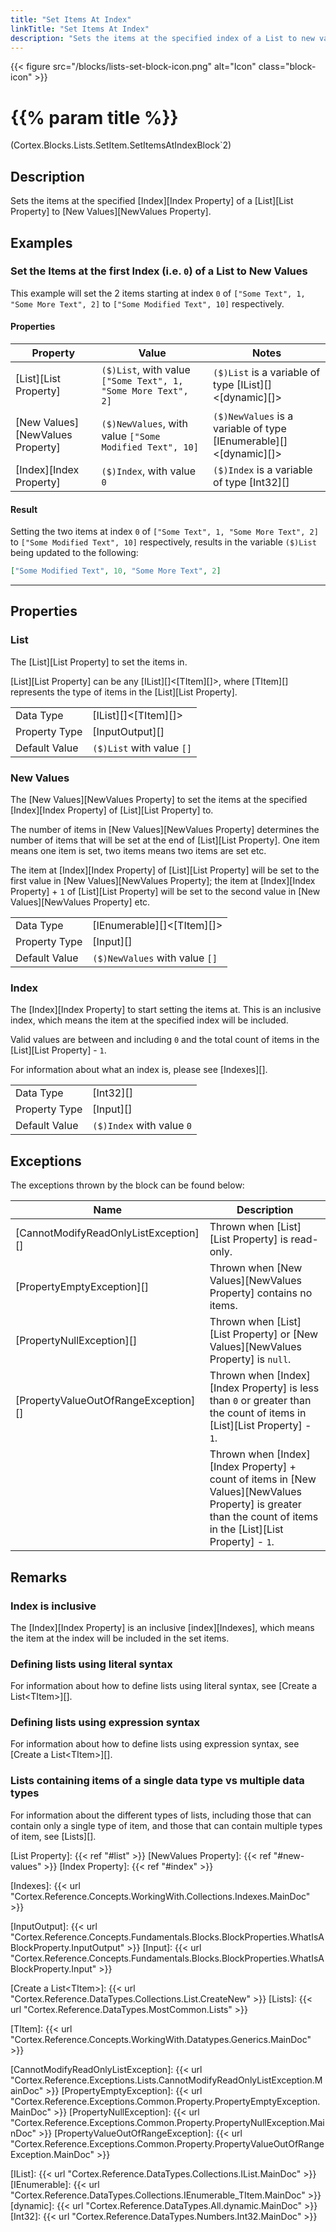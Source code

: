 ```yaml
---
title: "Set Items At Index"
linkTitle: "Set Items At Index"
description: "Sets the items at the specified index of a List to new values."
---
```


{{< figure src="/blocks/lists-set-block-icon.png" alt="Icon" class="block-icon" >}}

# {{% param title %}}

<p class="namespace">(Cortex.Blocks.Lists.SetItem.SetItemsAtIndexBlock`2)</p>

## Description

Sets the items at the specified [Index][Index Property] of a [List][List Property] to [New Values][NewValues Property].

## Examples

### Set the Items at the first Index (i.e. `0`) of a List to New Values

This example will set the 2 items starting at index `0` of `["Some Text", 1, "Some More Text", 2]` to `["Some Modified Text", 10]` respectively.

#### Properties

| Property           | Value                     | Notes                                    |
|--------------------|---------------------------|------------------------------------------|
| [List][List Property] | `($)List`, with value `["Some Text", 1, "Some More Text", 2]` | `($)List` is a variable of type [IList][]&lt;[dynamic][]&gt; |
| [New Values][NewValues Property] | `($)NewValues`, with value `["Some Modified Text", 10]` | `($)NewValues` is a variable of type [IEnumerable][]&lt;[dynamic][]&gt; |
| [Index][Index Property] | `($)Index`, with value `0` | `($)Index` is a variable of type [Int32][] |

#### Result

Setting the two items at index `0` of `["Some Text", 1, "Some More Text", 2]` to `["Some Modified Text", 10]` respectively, results in the variable `($)List` being updated to the following:

```json
["Some Modified Text", 10, "Some More Text", 2]
```

***

## Properties

### List

The [List][List Property] to set the items in.  

[List][List Property] can be any [IList][]&lt;[TItem][]&gt;, where [TItem][] represents the type of items in the [List][List Property].
  
| | |
|--------------------|---------------------------|
| Data Type | [IList][]&lt;[TItem][]&gt; |
| Property Type | [InputOutput][] |
| Default Value | `($)List` with value `[]` |

### New Values

The [New Values][NewValues Property] to set the items at the specified [Index][Index Property] of [List][List Property] to.  

The number of items in [New Values][NewValues Property] determines the number of items that will be set at the end of [List][List Property]. One item means one item is set, two items means two items are set etc.

The item at [Index][Index Property] of [List][List Property] will be set to the first value in [New Values][NewValues Property]; the item at [Index][Index Property] + `1` of [List][List Property] will be set to the second value in [New Values][NewValues Property] etc.

| | |
|--------------------|---------------------------|
| Data Type | [IEnumerable][]&lt;[TItem][]&gt; |
| Property Type | [Input][] |
| Default Value | `($)NewValues` with value `[]` |

### Index

The [Index][Index Property] to start setting the items at. This is an inclusive index, which means the item at the specified index will be included.

Valid values are between and including `0` and the total count of items in the [List][List Property] - `1`.

For information about what an index is, please see [Indexes][].  

| | |
|--------------------|---------------------------|
| Data Type | [Int32][] |
| Property Type | [Input][] |
| Default Value | `($)Index` with value `0` |

## Exceptions

The exceptions thrown by the block can be found below:

| Name     | Description |
|----------|-------------|
| [CannotModifyReadOnlyListException][] | Thrown when [List][List Property] is read-only. |
| [PropertyEmptyException][] | Thrown when [New Values][NewValues Property] contains no items. |
| [PropertyNullException][] | Thrown when [List][List Property] or [New Values][NewValues Property] is `null`. |
| [PropertyValueOutOfRangeException][] | Thrown when [Index][Index Property] is less than `0` or greater than the count of items in [List][List Property] - `1`. |
| | Thrown when [Index][Index Property] + count of items in [New Values][NewValues Property] is greater than the count of items in the [List][List Property] - `1`. |

## Remarks

### Index is inclusive

The [Index][Index Property] is an inclusive [index][Indexes], which means the item at the index will be included in the set items.

### Defining lists using literal syntax

For information about how to define lists using literal syntax, see [Create a List&lt;TItem&gt;][].

### Defining lists using expression syntax

For information about how to define lists using expression syntax, see [Create a List&lt;TItem&gt;][].

### Lists containing items of a single data type vs multiple data types

For information about the different types of lists, including those that can contain only a single type of item, and those that can contain multiple types of item, see [Lists][].

[List Property]: {{< ref "#list" >}}
[NewValues Property]: {{< ref "#new-values" >}}
[Index Property]: {{< ref "#index" >}}

[Indexes]: {{< url "Cortex.Reference.Concepts.WorkingWith.Collections.Indexes.MainDoc" >}}

[InputOutput]: {{< url "Cortex.Reference.Concepts.Fundamentals.Blocks.BlockProperties.WhatIsABlockProperty.InputOutput" >}}
[Input]: {{< url "Cortex.Reference.Concepts.Fundamentals.Blocks.BlockProperties.WhatIsABlockProperty.Input" >}}

[Create a List&lt;TItem&gt;]: {{< url "Cortex.Reference.DataTypes.Collections.List.CreateNew" >}}
[Lists]: {{< url "Cortex.Reference.DataTypes.MostCommon.Lists" >}}

[TItem]: {{< url "Cortex.Reference.Concepts.WorkingWith.Datatypes.Generics.MainDoc" >}}

[CannotModifyReadOnlyListException]: {{< url "Cortex.Reference.Exceptions.Lists.CannotModifyReadOnlyListException.MainDoc" >}}
[PropertyEmptyException]: {{< url "Cortex.Reference.Exceptions.Common.Property.PropertyEmptyException.MainDoc" >}}
[PropertyNullException]: {{< url "Cortex.Reference.Exceptions.Common.Property.PropertyNullException.MainDoc" >}}
[PropertyValueOutOfRangeException]: {{< url "Cortex.Reference.Exceptions.Common.Property.PropertyValueOutOfRangeException.MainDoc" >}}

[IList]: {{< url "Cortex.Reference.DataTypes.Collections.IList.MainDoc" >}}
[IEnumerable]: {{< url "Cortex.Reference.DataTypes.Collections.IEnumerable_TItem.MainDoc" >}}
[dynamic]: {{< url "Cortex.Reference.DataTypes.All.dynamic.MainDoc" >}}
[Int32]: {{< url "Cortex.Reference.DataTypes.Numbers.Int32.MainDoc" >}}
